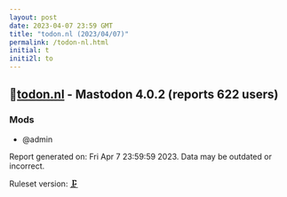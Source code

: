 ```yaml
---
layout: post
date: 2023-04-07 23:59 GMT
title: "todon.nl (2023/04/07)"
permalink: /todon-nl.html
initial: t
initi2l: to
---
```


## 🐘[todon.nl](https://todon.nl) - Mastodon 4.0.2 (reports 622 users)

### Mods
 * @admin

Report generated on: Fri Apr  7 23:59:59 2023. Data may be outdated or incorrect.

Ruleset version: [🗜](/version-clamp)
